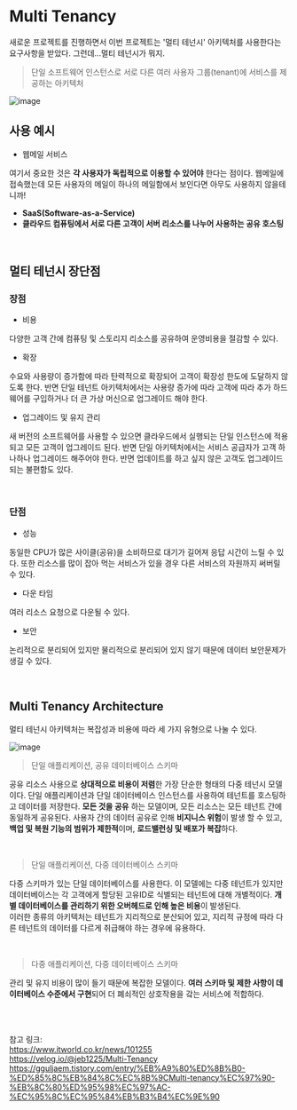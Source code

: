 # Multi Tenancy

새로운 프로젝트를 진행하면서 이번 프로젝트는 '멀티 테넌시' 아키텍처를 사용한다는 요구사항을 받았다. 그런데...멀티 테넌시가 뭐지.   

> 단일 소프트웨어 인스턴스로 서로 다른 여러 사용자 그룹(tenant)에 서비스를 제공하는 아키텍처

![image](https://user-images.githubusercontent.com/45115557/198045109-5c2c0242-b1a2-4fdd-b6a9-f5502590115f.png)

## 사용 예시

* 웹메일 서비스 

여기서 중요한 것은 **각 사용자가 독립적으로 이용할 수 있어야** 한다는 점이다. 웹메일에 접속했는데 모든 사용자의 메일이 하나의 메일함에서 보인다면 아무도 사용하지 않을테니까!   

* **SaaS(Software-as-a-Service)**
* **클라우드 컴퓨팅에서 서로 다른 고객이 서버 리소스를 나누어 사용하는 공유 호스팅**

</br>

## 멀티 테넌시 장단점

### 장점

* 비용

다양한 고객 간에 컴퓨팅 및 스토리지 리소스를 공유하여 운영비용을 절감할 수 있다. 

* 확장

수요와 사용량이 증가함에 따라 탄력적으로 확장되어 고객이 확장성 한도에 도달하지 않도록 한다. 반면 단일 테넌트 아키텍처에서는 사용량 증가에 따라 고객에 따라 추가 하드웨어를 구입하거나 더 큰 가상 머신으로 업그레이드 해야 한다. 

* 업그레이드 및 유지 관리

새 버전의 소프트웨어를 사용할 수 있으면 클라우드에서 실행되는 단일 인스턴스에 적용되고 모든 고객이 업그레이드 된다. 반면 단일 아키텍처에서는 서비스 공급자가 고객 하나하나 업그레이드 해주어야 한다. 반면 업데이트를 하고 싶지 않은 고객도 업그레이드 되는 불편함도 있다. 

</br>

### 단점

* 성능

동일한 CPU가 많은 사이클(공유)을 소비하므로 대기가 길어져 응답 시간이 느릴 수 있다. 또한 리소스를 많이 잡아 먹는 서비스가 있을 경우 다른 서비스의 자원까지 써버릴 수 있다. 

* 다운 타임

여러 리소스 요청으로 다운될 수 있다. 

* 보안

논리적으로 분리되어 있지만 물리적으로 분리되어 있지 않기 때문에 데이터 보안문제가 생길 수 있다. 

</br>

## Multi Tenancy Architecture

멀티 테넌시 아키텍처는 복잡성과 비용에 따라 세 가지 유형으로 나눌 수 있다. 

![image](https://user-images.githubusercontent.com/45115557/198054141-c814a404-b143-476c-b0fc-3016487cd3a8.png)

> 단일 애플리케이션, 공유 데이터베이스 스키마

공유 리소스 사용으로 **상대적으로 비용이 저렴**한 가장 단순한 형태의 다중 테넌시 모델이다. 단일 애플리케이션과 단일 데이터베이스 인스턴스를 사용하여 테넌트를 호스팅하고 데이터를 저장한다.
**모든 것을 공유** 하는 모델이며, 모든 리소스는 모든 테넌트 간에 동일하게 공유된다. 사용자 간의 데이터 공유로 인해 **비지니스 위험**이 발생 할 수 있고, **백업 및 복원 기능의 범위가 제한적**이며, **로드밸런싱 및 배포가 복잡**하다. 

</br>

> 단일 애플리케이션, 다중 데이터베이스 스키마

다중 스키마가 있는 단일 데이터베이스를 사용한다. 이 모델에는 다중 테넌트가 있지만 데이터베이스는 각 고객에게 할당된 고유ID로 식별되는 테넌트에 대해 개별적이다. **개별 데이터베이스를 관리하기 위한 오버헤드로 인해 높은 비용**이 발생된다.    
이러한 종류의 아키텍처는 테넌트가 지리적으로 분산되어 있고, 지리적 규정에 따라 다른 테넌트의 데이터를 다르게 취급해야 하는 경우에 유용하다. 

</br>

> 다중 애플리케이션, 다중 데이터베이스 스키마

관리 및 유지 비용이 많이 들기 때문에 복잡한 모델이다. **여러 스키마 및 제한 사항이 데이터베이스 수준에서 구현**되어 더 폐쇠적인 상호작용을 갘는 서비스에 적합하다. 


</br></br>


참고 링크:    
https://www.itworld.co.kr/news/101255   
https://velog.io/@jeb1225/Multi-Tenancy   
https://gguljaem.tistory.com/entry/%EB%A9%80%ED%8B%B0-%ED%85%8C%EB%84%8C%EC%8B%9CMulti-tenancy%EC%97%90-%EB%8C%80%ED%95%98%EC%97%AC-%EC%95%8C%EC%95%84%EB%B3%B4%EC%9E%90
